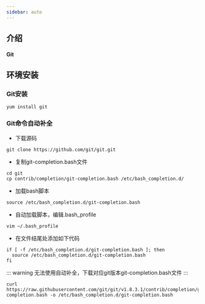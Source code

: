 ```yaml
---
sidebar: auto
---
```


## 介绍
#### Git


## 环境安装
### Git安装
```shell
yum install git
```

### Git命令自动补全
- 下载源码
```shell
git clone https://github.com/git/git.git
```
- 复制git-completion.bash文件
```shell
cd git
cp contrib/completion/git-completion.bash /etc/bash_completion.d/
```
- 加载bash脚本
```shell
source /etc/bash_completion.d/git-completion.bash 
```
- 自动加载脚本，编辑.bash_profile
```shell
vim ~/.bash_profile
```
- 在文件结尾处添加如下代码
```shell
if [ -f /etc/bash_completion.d/git-completion.bash ]; then
  source /etc/bash_completion.d/git-completion.bash 
fi
```

::: warning
无法使用自动补全，下载对应git版本git-completion.bash文件
:::
```shell
curl https://raw.githubusercontent.com/git/git/v1.8.3.1/contrib/completion/git-completion.bash -o /etc/bash_completion.d/git-completion.bash
```